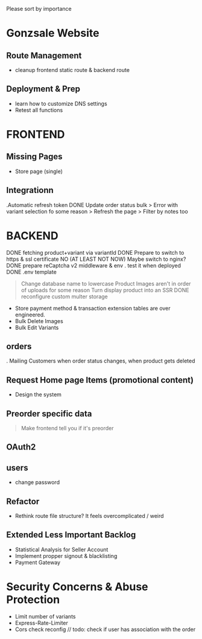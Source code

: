 Please sort by importance
# Gonzsale Website
## Route Management
- cleanup frontend static route & backend route

## Deployment & Prep
- learn how to customize DNS settings
- Retest all functions

# FRONTEND
## Missing Pages
- Store page (single)

## Integrationn
.Automatic refresh token
DONE Update order status bulk
    > Error with variant selection fo some reason
    > Refresh the page
    > Filter by notes too

# BACKEND
DONE fetching product+variant via variantId
DONE Prepare to switch to https & ssl certificate
    NO (AT LEAST NOT NOW) Maybe switch to nginx?
DONE prepare reCaptcha v2 middleware & env
    . test it when deployed
DONE .env template
> Change database name to lowercase 
> Product Images aren't in order of uploads for some reason
> Turn display product into an SSR
    DONE reconfigure custom multer storage

- Store payment method & transaction extension tables are over engineered.
- Bulk Delete Images
- Bulk Edit Variants

## orders
. Mailing Customers when order status changes, when product gets deleted 

## Request Home page Items (promotional content)
- Design the system

## Preorder specific data
> Make frontend tell you if it's preorder

## OAuth2

## users
- change password

## Refactor
- Rethink route file structure? It feels overcomplicated / weird

## Extended Less Important Backlog
- Statistical Analysis for Seller Account
- Implement propper signout & blacklisting 
- Payment Gateway

# Security Concerns & Abuse Protection
- Limit number of variants
- Express-Rate-Limiter
- Cors check reconfig
// todo: check if user has association with the order